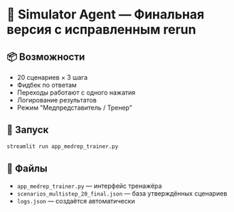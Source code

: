 
# 🧠 Simulator Agent — Финальная версия с исправленным rerun

## 📦 Возможности
- 20 сценариев × 3 шага
- Фидбек по ответам
- Переходы работают с одного нажатия
- Логирование результатов
- Режим "Медпредставитель / Тренер"

## 🚀 Запуск
```bash
streamlit run app_medrep_trainer.py
```

## 📁 Файлы
- `app_medrep_trainer.py` — интерфейс тренажёра
- `scenarios_multistep_20_final.json` — база утверждённых сценариев
- `logs.json` — создаётся автоматически
